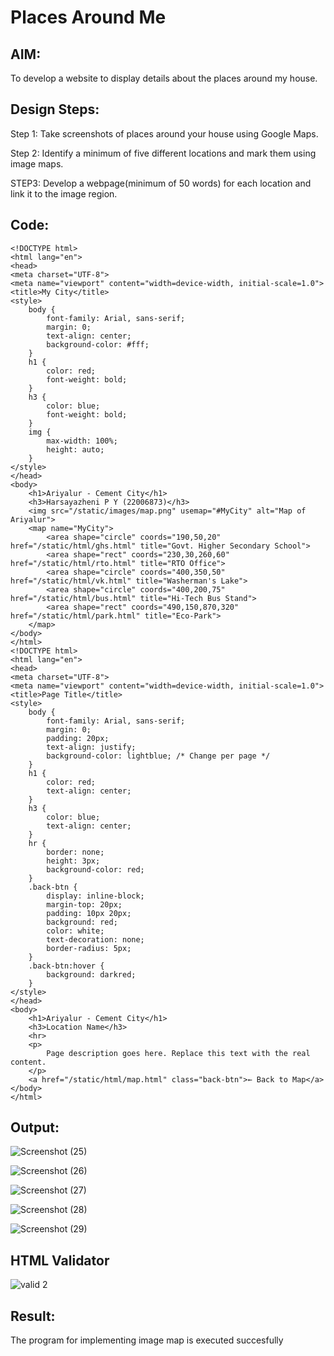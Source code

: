 # Places Around Me
## AIM:
To develop a website to display details about the places around my house.

## Design Steps:
Step 1:
Take screenshots of places around your house using Google Maps.

Step 2:
Identify a minimum of five different locations and mark them using image maps.

STEP3:
Develop a webpage(minimum of 50 words) for each location and link it to the image region.
## Code:
```
<!DOCTYPE html>
<html lang="en">
<head>
<meta charset="UTF-8">
<meta name="viewport" content="width=device-width, initial-scale=1.0">
<title>My City</title>
<style>
    body {
        font-family: Arial, sans-serif;
        margin: 0;
        text-align: center;
        background-color: #fff;
    }
    h1 {
        color: red;
        font-weight: bold;
    }
    h3 {
        color: blue;
        font-weight: bold;
    }
    img {
        max-width: 100%;
        height: auto;
    }
</style>
</head>
<body>
    <h1>Ariyalur - Cement City</h1>
    <h3>Harsayazheni P Y (22006873)</h3>
    <img src="/static/images/map.png" usemap="#MyCity" alt="Map of Ariyalur">
    <map name="MyCity">
        <area shape="circle" coords="190,50,20" href="/static/html/ghs.html" title="Govt. Higher Secondary School">
        <area shape="rect" coords="230,30,260,60" href="/static/html/rto.html" title="RTO Office">
        <area shape="circle" coords="400,350,50" href="/static/html/vk.html" title="Washerman's Lake">
        <area shape="circle" coords="400,200,75" href="/static/html/bus.html" title="Hi-Tech Bus Stand">
        <area shape="rect" coords="490,150,870,320" href="/static/html/park.html" title="Eco-Park">
    </map>
</body>
</html>
<!DOCTYPE html>
<html lang="en">
<head>
<meta charset="UTF-8">
<meta name="viewport" content="width=device-width, initial-scale=1.0">
<title>Page Title</title>
<style>
    body {
        font-family: Arial, sans-serif;
        margin: 0;
        padding: 20px;
        text-align: justify;
        background-color: lightblue; /* Change per page */
    }
    h1 {
        color: red;
        text-align: center;
    }
    h3 {
        color: blue;
        text-align: center;
    }
    hr {
        border: none;
        height: 3px;
        background-color: red;
    }
    .back-btn {
        display: inline-block;
        margin-top: 20px;
        padding: 10px 20px;
        background: red;
        color: white;
        text-decoration: none;
        border-radius: 5px;
    }
    .back-btn:hover {
        background: darkred;
    }
</style>
</head>
<body>
    <h1>Ariyalur - Cement City</h1>
    <h3>Location Name</h3>
    <hr>
    <p>
        Page description goes here. Replace this text with the real content.
    </p>
    <a href="/static/html/map.html" class="back-btn">← Back to Map</a>
</body>
</html>

```

## Output:

![Screenshot (25)](https://user-images.githubusercontent.com/118708467/215161734-53b5c8a7-e144-45d2-904f-86fd1a9180e7.png)

![Screenshot (26)](https://user-images.githubusercontent.com/118708467/215161839-7f586693-e638-4610-948c-14f9cda3aa90.png)

![Screenshot (27)](https://user-images.githubusercontent.com/118708467/215161909-0ca59ff4-1242-4823-bc8e-029f7b872fd4.png)

![Screenshot (28)](https://user-images.githubusercontent.com/118708467/215161931-00f696ff-e5c9-47e9-b525-f4f125907934.png)

![Screenshot (29)](https://user-images.githubusercontent.com/118708467/215161978-1c367071-2afc-43af-b637-a21d1e01fb1c.png)


## HTML Validator
![valid 2](https://user-images.githubusercontent.com/118708467/215162159-19b8c6e0-5efc-477f-8dbe-9c1b0522680c.png)


## Result:
The program for implementing image map is executed succesfully
